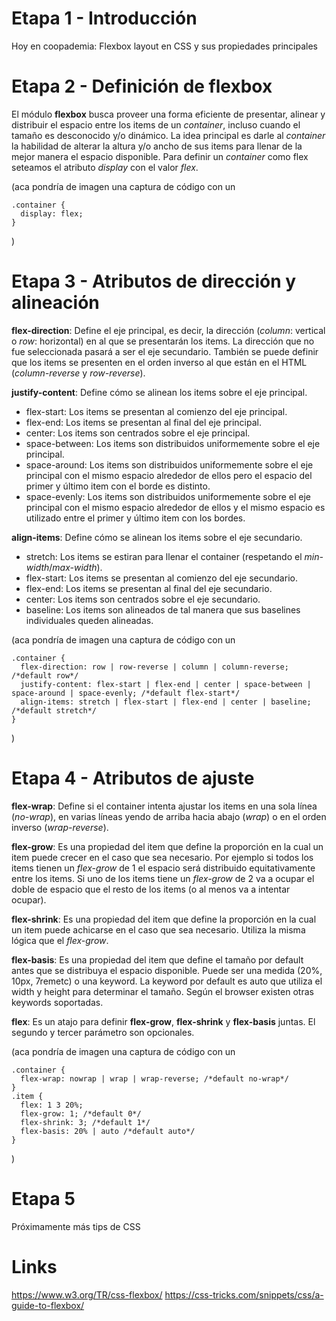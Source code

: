 # Etapa 1 - Introducción
Hoy en coopademia: Flexbox layout en CSS y sus propiedades principales

# Etapa 2 - Definición de flexbox
El módulo **flexbox** busca proveer una forma eficiente de presentar, alinear y distribuir el espacio entre los items de un *container*, incluso cuando el tamaño es desconocido y/o dinámico.
La idea principal es darle al *container* la habilidad de alterar la altura y/o ancho de sus items para llenar de la mejor manera el espacio disponible.
Para definir un *container* como flex seteamos el atributo *display* con el valor *flex*.

(aca pondría de imagen una captura de código con un

    .container {
      display: flex;
    }

)

# Etapa 3 - Atributos de dirección y alineación

**flex-direction**: Define el eje principal, es decir, la dirección (*column*: vertical o *row*: horizontal) en al que se presentarán los items. La dirección que no fue seleccionada pasará a ser el eje secundario. También se puede definir que los items se presenten en el orden inverso al que están en el HTML (*column-reverse* y *row-reverse*).

**justify-content**: Define cómo se alinean los items sobre el eje principal.

* flex-start: Los items se presentan al comienzo del eje principal.
* flex-end: Los items se presentan al final del eje principal.
* center: Los items son centrados sobre el eje principal.
* space-between: Los items son distribuidos uniformemente sobre el eje principal.
* space-around:  Los items son distribuidos uniformemente sobre el eje principal con el mismo espacio alrededor de ellos pero el espacio del primer y último item con el borde es distinto. 
* space-evenly: Los items son distribuidos uniformemente sobre el eje principal con el mismo espacio alrededor de ellos y el mismo espacio es utilizado entre el primer y último item con los bordes.

**align-items**: Define cómo se alinean los items sobre el eje secundario.

* stretch: Los items se estiran para llenar el container (respetando el *min-width*/*max-width*).
* flex-start: Los items se presentan al comienzo del eje secundario.
* flex-end: Los items se presentan al final del eje secundario.
* center: Los items son centrados sobre el eje secundario.
* baseline: Los items son alineados de tal manera que sus baselines individuales queden alineadas.

(aca pondría de imagen una captura de código con un

    .container {
      flex-direction: row | row-reverse | column | column-reverse; /*default row*/
      justify-content: flex-start | flex-end | center | space-between | space-around | space-evenly; /*default flex-start*/
      align-items: stretch | flex-start | flex-end | center | baseline; /*default stretch*/
    }

)

# Etapa 4 - Atributos de ajuste

**flex-wrap**: Define si el container intenta ajustar los items en una sola línea (*no-wrap*), en varias líneas yendo de arriba hacia abajo (*wrap*) o en el orden inverso (*wrap-reverse*).

**flex-grow**: Es una propiedad del item que define la proporción en la cual un item puede crecer en el caso que sea necesario. Por ejemplo si todos los items tienen un *flex-grow* de 1 el espacio será distribuido equitativamente entre los items. Si uno de los items tiene un *flex-grow* de 2 va a ocupar el doble de espacio que el resto de los items (o al menos va a intentar ocupar).

**flex-shrink**: Es una propiedad del item que define la proporción en la cual un item puede achicarse en el caso que sea necesario. Utiliza la misma lógica que el *flex-grow*.

**flex-basis**: Es una propiedad del item que define el tamaño por default antes que se distribuya el espacio disponible. Puede ser una medida (20%, 10px, 7remetc) o una keyword. La keyword por default es auto que utiliza el width y height para determinar el tamaño. Según el browser existen otras keywords soportadas.

**flex**: Es un atajo para definir **flex-grow**, **flex-shrink** y **flex-basis** juntas. El segundo y tercer parámetro son opcionales.

(aca pondría de imagen una captura de código con un

    .container {
	  flex-wrap: nowrap | wrap | wrap-reverse; /*default no-wrap*/
    }
    .item {
      flex: 1 3 20%;
	  flex-grow: 1; /*default 0*/
	  flex-shrink: 3; /*default 1*/
	  flex-basis: 20% | auto /*default auto*/
    }

)

# Etapa 5

Próximamente más tips de CSS

# Links
https://www.w3.org/TR/css-flexbox/
https://css-tricks.com/snippets/css/a-guide-to-flexbox/
